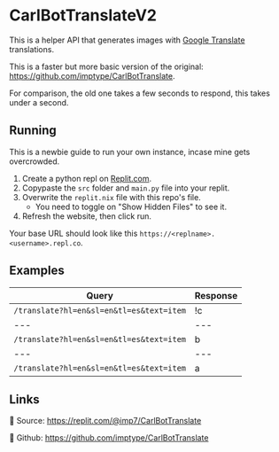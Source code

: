 # CarlBotTranslateV2
This is a helper API that generates images with [Google Translate](https://translate.google.com) translations.

This is a faster but more basic version of the original: https://github.com/imptype/CarlBotTranslate.

For comparison, the old one takes a few seconds to respond, this takes under a second.

## Running

This is a newbie guide to run your own instance, incase mine gets overcrowded.

1. Create a python repl on [Replit.com](https://replit.com).
2. Copypaste the `src` folder and `main.py` file into your replit.
3. Overwrite the `replit.nix` file with this repo's file.
    - You need to toggle on "Show Hidden Files" to see it.
4. Refresh the website, then click run.

Your base URL should look like this `https://<replname>.<username>.repl.co`.

## Examples

Query | Response
--- | ---
`/translate?hl=en&sl=en&tl=es&text=item` | !c
--- | ---
`/translate?hl=en&sl=en&tl=es&text=item` | b
--- | ---
`/translate?hl=en&sl=en&tl=es&text=item` | a

## Links
🔗 Source: https://replit.com/@imp7/CarlBotTranslate

🔗 Github: https://github.com/imptype/CarlBotTranslate
#
